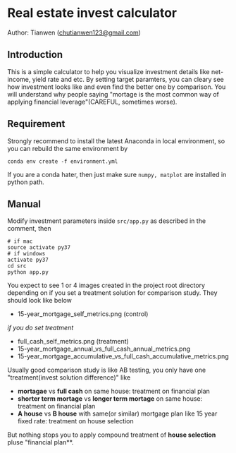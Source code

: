 # Real estate invest calculator
Author: Tianwen (chutianwen123@gmail.com)

## Introduction
This is a simple calculator to help you visualize investment details like net-income, yield rate and etc. By setting target paramters, you can cleary see how investment looks like and even find the better one by comparison. You will understand why people saying "mortage is the most common way of applying financial leverage"(CAREFUL, sometimes worse).

## Requirement
Strongly recommend to install the latest Anaconda in local environment, so you can rebuild the same environment by
```shell 
conda env create -f environment.yml
```
If you are a conda hater, then just make sure `numpy, matplot` are installed in python path.

## Manual
Modify investment parameters inside `src/app.py` as described in the comment, then

```shell
# if mac
source activate py37
# if windows
activate py37
cd src
python app.py
```

You expect to see 1 or 4 images created in the project root directory depending on if you set a treatment solution for comparison study. They should look like below
- 15-year_mortgage_self_metrics.png (control)

_if you do set treatment_
- full_cash_self_metrics.png (treatment)
- 15-year_mortgage_annual_vs_full_cash_annual_metrics.png
- 15-year_mortgage_accumulative_vs_full_cash_accumulative_metrics.png

Usually good comparison study is like AB testing, you only have one "treatment(invest solution difference)" like
- **mortagae** vs **full cash** on same house: treatment on financial plan
- **shorter term mortage** vs **longer term mortage** on same house: treatment on financial plan
- **A house** vs **B house** with same(or similar) mortgage plan like 15 year fixed rate: treatment on house selection

But nothing stops you to apply compound treatment of **house selection** pluse "financial plan**. 


